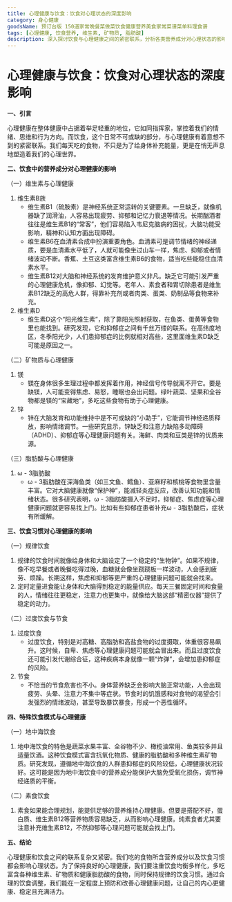 ```yaml
---
title: 心理健康与饮食：饮食对心理状态的深度影响
category: 身心健康
goodsName: 预订台版 150道家常晚餐菜做菜饮食健康营养美食家常菜谱菜单料理食谱
tags: [心理健康, 饮食营养, 维生素, 矿物质, 脂肪酸]
description: 深入探讨饮食与心理健康之间的紧密联系，分析各类营养成分对心理状态的影响，以及不同饮食习惯和特殊饮食模式如何作用于心理健康，为通过饮食维护心理健康提供指导。
---
```


# 心理健康与饮食：饮食对心理状态的深度影响

**一、引言**

心理健康在整体健康中占据着举足轻重的地位，它如同指挥家，掌控着我们的情绪、思维和行为方向。而饮食，这个日常不可或缺的部分，与心理健康有着意想不到的紧密联系。我们每天吃的食物，不只是为了给身体补充能量，更是在悄无声息地塑造着我们的心理世界。

**二、饮食中的营养成分对心理健康的影响**

（一）维生素与心理健康
1. 维生素B族
   - 维生素B1（硫胺素）是神经系统正常运转的关键要素。一旦缺乏，就像机器缺了润滑油，人容易出现疲劳、抑郁和记忆力衰退等情况。长期酗酒者往往是维生素B1的“常客”，他们容易陷入韦尼克脑病的困扰，大脑功能受影响，精神和认知方面出现障碍。
   - 维生素B6在血清素合成中扮演重要角色。血清素可是调节情绪的神经递质，要是血清素水平低了，人就可能像坐过山车一样，焦虑、抑郁或者情绪波动不断。香蕉、土豆这类富含维生素B6的食物，适当吃些能稳住血清素水平。
   - 维生素B12对大脑和神经系统的发育维护意义非凡。缺乏它可能引发严重的心理健康危机，像抑郁、幻觉等。老年人、素食者和胃切除患者是维生素B12缺乏的高危人群，得靠补充剂或者肉类、蛋类、奶制品等食物来补充。
2. 维生素D
   - 维生素D这个“阳光维生素”，除了靠阳光照射获取，在鱼类、蛋黄等食物里也能找到。研究发现，它和抑郁症之间有千丝万缕的联系。在高纬度地区，冬季阳光少，人们患抑郁症的比例就相对高些，这里面维生素D缺乏可能是原因之一。

（二）矿物质与心理健康
1. 镁
   - 镁在身体很多生理过程中都发挥着作用，神经信号传导就离不开它。要是缺镁，人可能变得焦虑、易怒，睡眠也会出问题。绿叶蔬菜、坚果和全谷物都是镁的“宝藏地”，多吃这些食物有助于心理健康。
2. 锌
   - 锌在大脑发育和功能维持中是不可或缺的“小助手”，它能调节神经递质释放，影响情绪调节。一些研究显示，锌缺乏和注意力缺陷多动障碍（ADHD）、抑郁症等心理健康问题有关。海鲜、肉类和豆类是锌的优质来源。

（三）脂肪酸与心理健康
1. ω - 3脂肪酸
   - ω - 3脂肪酸在深海鱼类（如三文鱼、鳕鱼）、亚麻籽和核桃等食物里含量丰富。它对大脑健康就像“保护神”，能减轻炎症反应，改善认知功能和情绪状态。很多研究表明，ω - 3脂肪酸摄入不足时，抑郁症、焦虑症等心理健康问题就更容易找上门。比如有些抑郁症患者补充ω - 3脂肪酸后，症状有所缓解。

**三、饮食习惯对心理健康的影响**

（一）规律饮食
1. 规律的饮食时间就像给身体和大脑设定了一个稳定的“生物钟”。如果不规律，像不吃早餐或者晚餐吃得过晚，血糖就会像坐跷跷板一样波动，人会感到疲劳、烦躁。长期这样，焦虑和抑郁等更严重的心理健康问题可能就会找来。
2. 定时定量进食能让身体和大脑得到稳定的能量供应。每天三餐固定时间和食量的人，情绪往往更稳定，注意力也更集中，就像给大脑这部“精密仪器”提供了稳定的动力。

（二）过度饮食与节食
1. 过度饮食
   - 过度饮食，特别是对高糖、高脂肪和高盐食物的过度摄取，体重很容易飙升。这时候，自卑、焦虑等心理健康问题可能就会冒出来。而且过度饮食还可能引发代谢综合征，这种疾病本身就像一颗“炸弹”，会增加患抑郁症的风险。
2. 节食
   - 不恰当的节食危害也不小。身体营养缺乏会影响大脑正常功能，人会出现疲劳、头晕、注意力不集中等症状。节食时的饥饿感和对食物的渴望会引发强烈的情绪波动，甚至导致暴饮暴食，形成一个恶性循环。

**四、特殊饮食模式与心理健康**

（一）地中海饮食
1. 地中海饮食的特色是蔬菜水果丰富、全谷物不少、橄榄油常用、鱼类较多并且适量饮酒。这种饮食模式富含抗氧化物质、健康的脂肪酸和多种维生素矿物质。研究发现，遵循地中海饮食的人群患抑郁症的风险较低，心理健康状况较好。这可能是因为地中海饮食中的营养成分能保护大脑免受氧化损伤，调节神经递质的平衡。

（二）素食饮食
1. 素食如果能合理规划，能提供足够的营养维持心理健康。但要是搭配不好，蛋白质、维生素B12等营养物质容易缺乏，从而影响心理健康。纯素食者尤其要注意补充维生素B12，不然抑郁等心理问题可能就会找上门。

**五、结论**

心理健康和饮食之间的联系复杂又紧密。我们吃的食物所含营养成分以及饮食习惯都会影响心理状态。为了保持良好的心理健康，我们要注重饮食均衡多样化，多吃富含各种维生素、矿物质和健康脂肪酸的食物，同时保持规律的饮食习惯。通过合理的饮食调整，我们能在一定程度上预防和改善心理健康问题，让自己的内心更健康、稳定且充满活力。